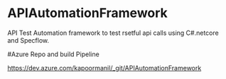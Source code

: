 # APIAutomationFramework
API Test Automation framework to test rsetful api calls using C#.netcore and Specflow.

#Azure Repo and build Pipeline

https://dev.azure.com/kapoormanil/_git/APIAutomationFramework
